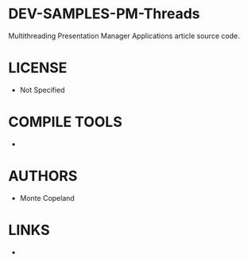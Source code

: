 DEV-SAMPLES-PM-Threads
======================

Multithreading Presentation Manager Applications article source code. 

LICENSE
===============
* Not Specified

COMPILE TOOLS
===============
* 
 
AUTHORS
===============
* Monte Copeland

LINKS
===============
* 

